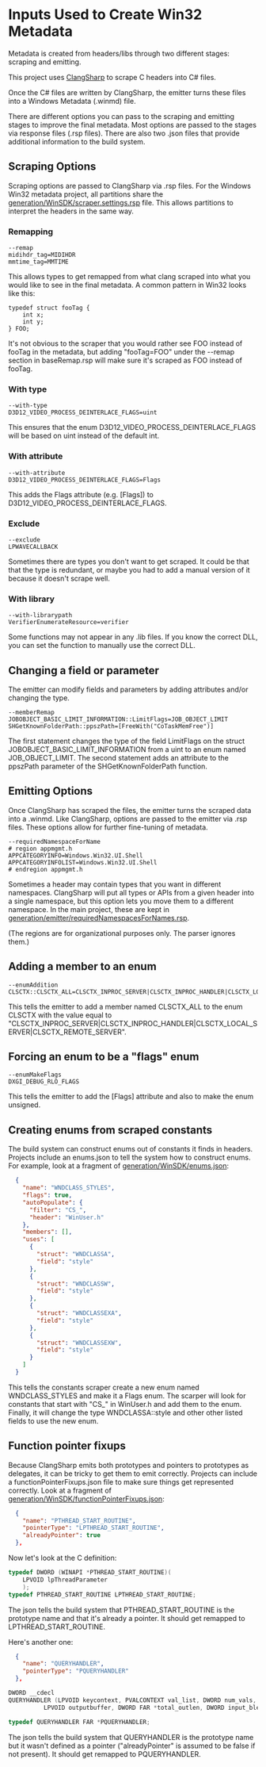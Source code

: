 # Inputs Used to Create Win32 Metadata

Metadata is created from headers/libs through two different stages: scraping and emitting.

This project uses [ClangSharp](https://github.com/Microsoft/ClangSharp) to scrape C headers into C# files.

Once the C# files are written by ClangSharp, the emitter turns these files into a Windows Metadata (.winmd) file.

There are different options you can pass to the scraping and emitting stages to improve the final metadata. Most options are passed to the stages via response files (.rsp files). There are also two .json files that provide additional information to the build system.


## Scraping Options

Scraping options are passed to ClangSharp via .rsp files. For the Windows Win32 metadata project, all partitions share the [generation/WinSDK/scraper.settings.rsp](/generation/WinSDK/scraper.settings.rsp) file. This allows partitions to interpret the headers in the same way.

### Remapping

````
--remap
midihdr_tag=MIDIHDR
mmtime_tag=MMTIME
````

This allows types to get remapped from what clang scraped into what you would like to see in the final metadata. A common pattern in Win32 looks like this:

````
typedef struct fooTag {
    int x;
    int y;
} FOO;
````

It's not obvious to the scraper that you would rather see FOO instead of fooTag in the metadata, but adding "fooTag=FOO" under the --remap section in baseRemap.rsp will make sure it's scraped as FOO instead of fooTag.


### With type

````
--with-type
D3D12_VIDEO_PROCESS_DEINTERLACE_FLAGS=uint
````

This ensures that the enum D3D12_VIDEO_PROCESS_DEINTERLACE_FLAGS will be based on uint instead of the default int.


### With attribute

````
--with-attribute
D3D12_VIDEO_PROCESS_DEINTERLACE_FLAGS=Flags
````

This adds the Flags attribute (e.g. [Flags]) to D3D12_VIDEO_PROCESS_DEINTERLACE_FLAGS.

### Exclude

````
--exclude
LPWAVECALLBACK
````

Sometimes there are types you don't want to get scraped. It could be that that the type is redundant, or maybe you had to add a manual version of it because it doesn't scrape well.

### With library

````
--with-librarypath
VerifierEnumerateResource=verifier
````

Some functions may not appear in any .lib files. If you know the correct DLL, you can set the function to manually use the correct DLL.


## Changing a field or parameter

The emitter can modify fields and parameters by adding attributes and/or changing the type.

````
--memberRemap
JOBOBJECT_BASIC_LIMIT_INFORMATION::LimitFlags=JOB_OBJECT_LIMIT
SHGetKnownFolderPath::ppszPath=[FreeWith("CoTaskMemFree")]
````

The first statement changes the type of the field LimitFlags on the struct JOBOBJECT_BASIC_LIMIT_INFORMATION from a uint to an enum named JOB_OBJECT_LIMIT.
The second statement adds an attribute to the ppszPath parameter of the SHGetKnownFolderPath function.

## Emitting Options

Once ClangSharp has scraped the files, the emitter turns the scraped data into a .winmd. Like ClangSharp, options are passed to the emitter via .rsp files. These options allow for further fine-tuning of metadata.

````
--requiredNamespaceForName
# region appmgmt.h
APPCATEGORYINFO=Windows.Win32.UI.Shell
APPCATEGORYINFOLIST=Windows.Win32.UI.Shell
# endregion appmgmt.h
````

Sometimes a header may contain types that you want in different namespaces. ClangSharp will put all types or APIs from a given header into a single namespace, but this option lets you move them to a different namespace. In the main project, these are kept in [generation/emitter/requiredNamespacesForNames.rsp](../generation/emitter/requiredNamespacesForNames.rsp).

(The regions are for organizational purposes only. The parser ignores them.)

## Adding a member to an enum

````
--enumAddition
CLSCTX::CLSCTX_ALL=CLSCTX_INPROC_SERVER|CLSCTX_INPROC_HANDLER|CLSCTX_LOCAL_SERVER|CLSCTX_REMOTE_SERVER
````

This tells the emitter to add a member named CLSCTX_ALL to the enum CLSCTX with the value equal to "CLSCTX_INPROC_SERVER|CLSCTX_INPROC_HANDLER|CLSCTX_LOCAL_SERVER|CLSCTX_REMOTE_SERVER".


## Forcing an enum to be a "flags" enum

````
--enumMakeFlags
DXGI_DEBUG_RLO_FLAGS
````

This tells the emitter to add the [Flags] attribute and also to make the enum unsigned.

## Creating enums from scraped constants

The build system can construct enums out of constants it finds in headers. Projects include an enums.json to tell the system how to construct enums. For example, look at a fragment of [generation/WinSDK/enums.json](/generation/WinSDK/enums.json):

````json
  {
    "name": "WNDCLASS_STYLES",
    "flags": true,
    "autoPopulate": {
      "filter": "CS_",
      "header": "WinUser.h"
    },
    "members": [],
    "uses": [
      {
        "struct": "WNDCLASSA",
        "field": "style"
      },
      {
        "struct": "WNDCLASSW",
        "field": "style"
      },
      {
        "struct": "WNDCLASSEXA",
        "field": "style"
      },
      {
        "struct": "WNDCLASSEXW",
        "field": "style"
      }
    ]
  }
````

This tells the constants scraper create a new enum named WNDCLASS_STYLES and make it a Flags enum. The scarper will look for constants that start with "CS_" in WinUser.h and add them to the enum. Finally, it will change the type  WNDCLASSA::style and other other listed fields to use the new enum.

## Function pointer fixups

Because ClangSharp emits both prototypes and pointers to prototypes as delegates, it can be tricky to get them to emit correctly. Projects can include a functionPointerFixups.json file to make sure things get represented correctly. Look at a fragment of [generation/WinSDK/functionPointerFixups.json](/generation/WinSDK/functionPointerFixups.json):

````json
  {
    "name": "PTHREAD_START_ROUTINE",
    "pointerType": "LPTHREAD_START_ROUTINE",
    "alreadyPointer": true
  },
````

Now let's look at the C definition:

````C
typedef DWORD (WINAPI *PTHREAD_START_ROUTINE)(
    LPVOID lpThreadParameter
    );
typedef PTHREAD_START_ROUTINE LPTHREAD_START_ROUTINE;
````

The json tells the build system that PTHREAD_START_ROUTINE is the prototype name and that it's already a pointer. It should get remapped to LPTHREAD_START_ROUTINE.

Here's another one:

````json
  {
    "name": "QUERYHANDLER",
    "pointerType": "PQUERYHANDLER"
  },
````

````C
DWORD __cdecl
QUERYHANDLER (LPVOID keycontext, PVALCONTEXT val_list, DWORD num_vals,
          LPVOID outputbuffer, DWORD FAR *total_outlen, DWORD input_blen);

typedef QUERYHANDLER FAR *PQUERYHANDLER;
````

The json tells the build system that QUERYHANDLER is the prototype name but it wasn't defined as a pointer ("alreadyPointer" is assumed to be false if not present). It should get remapped to PQUERYHANDLER.
